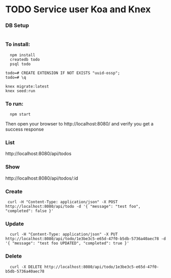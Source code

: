# TODO Service user Koa and Knex


### DB Setup
  ```
  ```

### To install:

```
  npm install
  createdb todo
  psql todo
  ```
    todo=# CREATE EXTENSION IF NOT EXISTS "uuid-ossp";
    todo=# \q
  ```
  knex migrate:latest
  knex seed:run
```

### To run:

```
  npm start
```

Then open your browser to http://localhost:8080/ and verify you get a success response


### List

http://localhost:8080/api/todos

### Show

http://localhost:8080/api/todos/:id

### Create

```
 curl -H "Content-Type: application/json" -X POST http://localhost:8080/api/todo -d '{ "message": "test foo", "completed": false }'
```

### Update

```
  curl -H "Content-Type: application/json" -X PUT http://localhost:8080/api/todo/1e3be3c5-e65d-47f0-b5db-5736a40aec78 -d '{ "message": "test foo UPDATED", "completed": true }'
```

### Delete

```
  curl -X DELETE http://localhost:8080/api/todo/1e3be3c5-e65d-47f0-b5db-5736a40aec78
```
